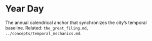 # Year Day

The annual calendrical anchor that synchronizes the city’s temporal baseline. Related: `the_great_filing.md`, `../concepts/temporal_mechanics.md`.

